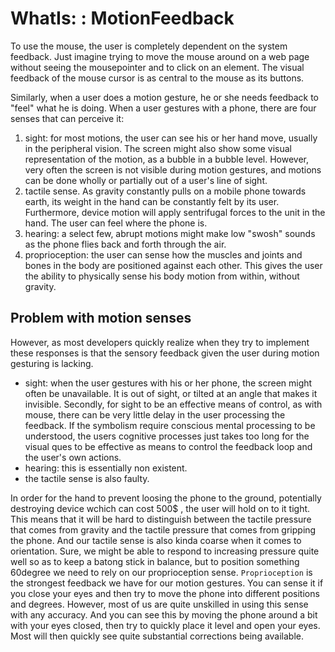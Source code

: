 # WhatIs: : MotionFeedback 

To use the mouse, the user is completely dependent on the system feedback. Just imagine trying to move the mouse around 
on a web page without seeing the mousepointer and to click on an element. The visual feedback of the mouse cursor is as 
central to the mouse as its buttons. 

Similarly, when a user does a motion gesture, he or she needs feedback to "feel" what he is doing. When a user gestures 
with a phone, there are four senses that can perceive it:
1. sight: for most motions, the user can see his or her hand move, usually in the peripheral vision. The screen might 
also show some visual representation of the motion, as a bubble in a bubble level. However, very often the screen is not
 visible during motion gestures, and motions can be done wholly or partially out of a user's line of sight.
2. tactile sense. As gravity constantly pulls on a mobile phone towards earth, its weight in the hand can be constantly 
felt by its user. Furthermore, device motion will apply sentrifugal forces to the unit in the hand. The user can feel 
where the phone is.
3. hearing: a select few, abrupt motions might make low "swosh" sounds as the phone flies back and forth through the air.
4. proprioception: the user can sense how the muscles and joints and bones in the body are positioned against each other. 
This gives the user the ability to physically sense his body motion from within, without gravity.

## Problem with motion senses

However, as most developers quickly realize when they try to implement these responses is that the sensory feedback given
 the user during motion gesturing is lacking.
* sight: when the user gestures with his or her phone, the screen might often be unavailable. It is out of sight, or 
tilted at an angle that makes it invisible. Secondly, for sight to be an effective means of control, as with mouse, there
 can be very little delay in the user processing the feedback. If the symbolism require conscious mental processing to 
 be understood, the users cognitive processes just takes too long for the visual ques to be effective as means to control
  the feedback loop and the user's own actions. 
* hearing: this is essentially non existent.
* the tactile sense is also faulty. 

In order for the hand to prevent loosing the phone to the ground, potentially destroying device wchich can cost 500$ , 
the user will hold on to it tight. This means that it will be hard to distinguish between the tactile pressure that 
comes from gravity and the tactile pressure that comes from gripping the phone. 
And our tactile sense is also kinda coarse when it comes to orientation. Sure, we might be able to respond to 
increasing pressure quite well so as to keep a batong stick in balance, but to position something 60degree we need to 
rely on our proprioception sense.
`Proprioception` is the strongest feedback we have for our motion gestures. You can sense it if you close your eyes and 
then try to move the phone into different positions and degrees. However, most of us are quite unskilled in using this 
sense with any accuracy. And you can see this by moving the phone around a bit with your eyes closed, then try to quickly
 place it level and open your eyes. Most will then quickly see quite substantial corrections being available. 
